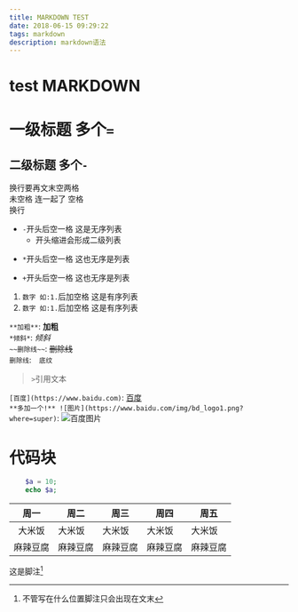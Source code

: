 ```yaml
---
title: MARKDOWN TEST
date: 2018-06-15 09:29:22
tags: markdown
description: markdown语法
---
```

# test MARKDOWN
一级标题 多个`=`  
===================
二级标题 多个`-`  
----------------

换行要再文末空两格  
未空格
连一起了
空格  
换行  

- `-`开头后空一格 这是无序列表  
  - 开头缩进会形成二级列表  
* `*`开头后空一格 这也无序是列表  
+ `+`开头后空一格 这也无序是列表  

1. `数字 如:1.`后加空格 这是有序列表  
2. `数字 如:1.`后加空格 这是有序列表  

`**加粗**`: **加粗**  
`*倾斜*`: *倾斜*  
`~~删除线~~`: ~~删除线~~  
``删除线``:　`底纹`  

> `>`引用文本  

`[百度](https://www.baidu.com)`: [百度](https://www.baidu.com)  
`**多加一个!** ![图片](https://www.baidu.com/img/bd_logo1.png?where=super)`: ![百度图片](https://www.baidu.com/img/bd_logo1.png?where=super)  



# 代码块 

```php
    $a = 10;
    echo $a;  
``` 


|周一|周二|周三 | 周四 | 周五 |  
|:----: | ---- | ---- | ---- | ---- |  
|大米饭 | 大米饭 | 大米饭 | 大米饭 | 大米饭 |  
|麻辣豆腐 | 麻辣豆腐 | 麻辣豆腐 | 麻辣豆腐 | 麻辣豆腐 |  

这是脚注[^1]


[^1]:不管写在什么位置脚注只会出现在文末  